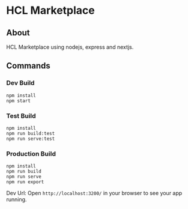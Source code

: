 # HCL Marketplace

## About

HCL Marketplace using nodejs, express and nextjs.

## Commands

### Dev Build

```node
npm install
npm start
```

### Test Build

```node
npm install
npm run build:test
npm run serve:test
```

### Production Build

```node
npm install
npm run build
npm run serve
npm run export
```

Dev Url: Open `http://localhost:3200/` in your browser to see your app running.
